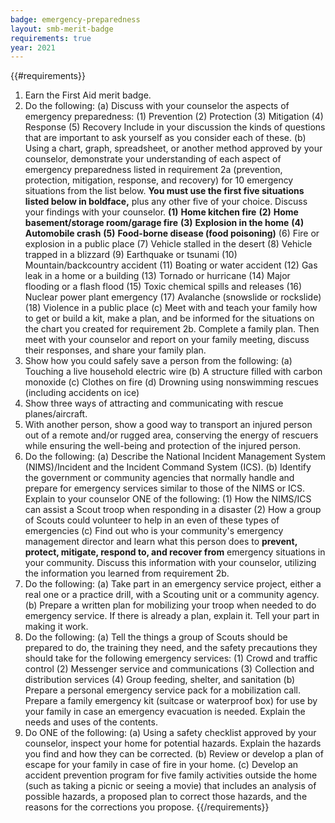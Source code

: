 ```yaml
---
badge: emergency-preparedness
layout: smb-merit-badge
requirements: true
year: 2021
---
```


{{#requirements}}
1. Earn the First Aid merit badge.
2. Do the following:
    (a) Discuss with your counselor the aspects of emergency preparedness:
        (1) Prevention
        (2) Protection
        (3) Mitigation
        (4) Response
        (5) Recovery
        Include in your discussion the kinds of questions that are important to ask yourself as you consider each of these.
    (b) Using a chart, graph, spreadsheet, or another method approved by your counselor, demonstrate your understanding of each aspect of emergency preparedness listed in requirement 2a (prevention, protection, mitigation, response, and recovery) for 10 emergency situations from the list below. **You must use the first five situations listed below in boldface,** plus any other five of your choice. Discuss your findings with your counselor.
        **(1)** **Home kitchen fire**
        **(2)** **Home basement/storage room/garage fire**
        **(3)** **Explosion in the home**
        **(4)** **Automobile crash**
        **(5)** **Food-borne disease (food poisoning)**
        (6) Fire or explosion in a public place
        (7) Vehicle stalled in the desert
        (8) Vehicle trapped in a blizzard
        (9) Earthquake or tsunami
        (10) Mountain/backcountry accident
        (11) Boating or water accident
        (12) Gas leak in a home or a building
        (13) Tornado or hurricane
        (14) Major flooding or a flash flood
        (15) Toxic chemical spills and releases
        (16) Nuclear power plant emergency
        (17) Avalanche (snowslide or rockslide)
        (18) Violence in a public place
    (c) Meet with and teach your family how to get or build a kit, make a plan, and be informed for the situations on the chart you created for requirement 2b. Complete a family plan. Then meet with your counselor and report on your family meeting, discuss their responses, and share your family plan.
3. Show how you could safely save a person from the following:
    (a) Touching a live household electric wire
    (b) A structure filled with carbon monoxide
    (c) Clothes on fire
    (d) Drowning using nonswimming rescues (including accidents on ice)
4. Show three ways of attracting and communicating with rescue planes/aircraft.
5. With another person, show a good way to transport an injured person out of a remote and/or rugged area, conserving the energy of rescuers while ensuring the well-being and protection of the injured person.
6. Do the following:
    (a) Describe the National Incident Management System (NIMS)/Incident and the Incident Command System (ICS).
    (b) Identify the government or community agencies that normally handle and prepare for emergency services similar to those of the NIMS or ICS. Explain to your counselor ONE of the following:
        (1) How the NIMS/ICS can assist a Scout troop when responding in a disaster
        (2) How a group of Scouts could volunteer to help in an even of these types of emergencies
    (c) Find out who is your community's emergency management director and learn what this person does to **prevent, protect, mitigate, respond to, and recover from** emergency situations in your community. Discuss this information with your counselor, utilizing the information you learned from requirement 2b.
7. Do the following:
    (a) Take part in an emergency service project, either a real one or a practice drill, with a Scouting unit or a community agency.
    (b) Prepare a written plan for mobilizing your troop when needed to do emergency service. If there is already a plan, explain it. Tell your part in making it work.
8. Do the following:
    (a) Tell the things a group of Scouts should be prepared to do, the training they need, and the safety precautions they should take for the following emergency services:
        (1) Crowd and traffic control
        (2) Messenger service and communications
        (3) Collection and distribution services
        (4) Group feeding, shelter, and sanitation
    (b) Prepare a personal emergency service pack for a mobilization call. Prepare a family emergency kit (suitcase or waterproof box) for use by your family in case an emergency evacuation is needed. Explain the needs and uses of the contents.
9. Do ONE of the following:
    (a) Using a safety checklist approved by your counselor, inspect your home for potential hazards. Explain the hazards you find and how they can be corrected.
    (b) Review or develop a plan of escape for your family in case of fire in your home.
    (c) Develop an accident prevention program for five family activities outside the home (such as taking a picnic or seeing a movie) that includes an analysis of possible hazards, a proposed plan to correct those hazards, and the reasons for the corrections you propose.
{{/requirements}}
